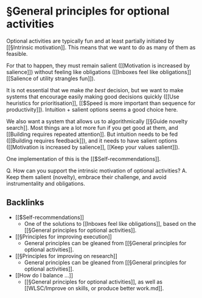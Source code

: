 # §General principles for optional activities
Optional activities are typically fun and at least partially initiated by [[§Intrinsic motivation]]. This means that we want to do as many of them as feasible.

For that to happen, they must remain salient ([[Motivation is increased by salience]]) without feeling like obligations ([[Inboxes feel like obligations]] [[Salience of utility strangles fun]]).

It is not essential that we make *the best* decision, but we want to make systems that encourage easily making good decisions quickly ([[Use heuristics for prioritisation]], [[$Speed is more important than sequence for productivity]]). Intuition + salient options seems a good choice here.

We also want a system that allows us to algorithmically [[§Guide novelty search]]. Most things are a lot more fun if you get good at them, and [[Building requires repeated attention]]. But intuition needs to be fed ([[Building requires feedback]]), and it needs to have salient options ([[Motivation is increased by salience]], [[Keep your values salient]]).

One implementation of this is the [[$Self-recommendations]].

Q. How can you support the intrinsic motivation of optional activities?
A. Keep them salient (novelty), embrace their challenge, and avoid instrumentality and obligations.

## Backlinks
* [[$Self-recommendations]]
	* One of the solutions to [[Inboxes feel like obligations]], based on the [[§General principles for optional activities]].
* [[§Principles for improving execution]]
	* General principles can be gleaned from [[§General principles for optional activities]].
* [[§Principles for improving on research]]
	* General principles can be gleaned from [[§General principles for optional activities]].
* [[How do I balance ...]]
	* [[§General principles for optional activities]], as well as [[WLSC/Improve on skills, or produce better work.md]].

<!-- #Life -->

<!-- {BearID:BCB61A7C-C819-4312-8952-612CF9324359-15756-0000130366E799AC} -->
